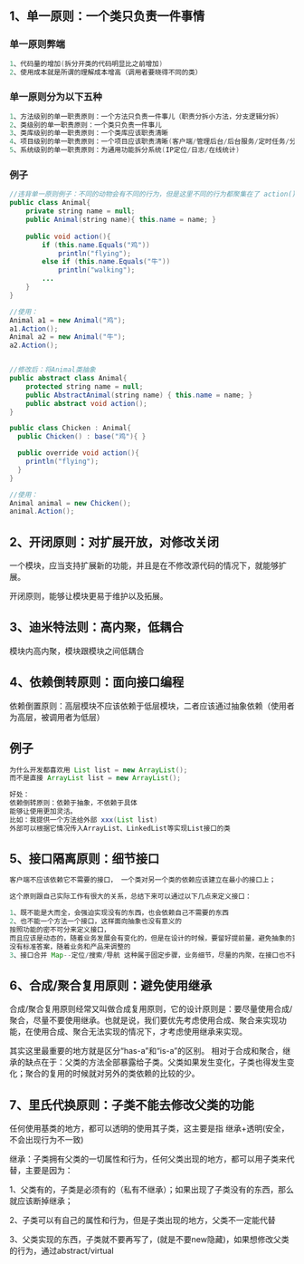 ## 1、单一原则：一个类只负责一件事情

### 单一原则弊端

```java
1、代码量的增加(拆分开类的代码明显比之前增加)
2、使用成本就是所谓的理解成本增高（调用者要晓得不同的类）
```

### 单一原则分为以下五种

```java
1、方法级别的单一职责原则：一个方法只负责一件事儿（职责分拆小方法，分支逻辑分拆）
2、类级别的单一职责原则：一个类只负责一件事儿
3、类库级别的单一职责原则：一个类库应该职责清晰
4、项目级别的单一职责原则：一个项目应该职责清晰(客户端/管理后台/后台服务/定时任务/分布式引擎)
5、系统级别的单一职责原则：为通用功能拆分系统(IP定位/日志/在线统计)
```

### 例子

```java
//违背单一原则例子：不同的动物会有不同的行为，但是这里不同的行为都聚集在了 action() 方法，这是不应该的
public class Animal{
    private string name = null;
    public Animal(string name){ this.name = name; }
   
    public void action(){
        if (this.name.Equals("鸡"))
            println("flying");
        else if (this.name.Equals("牛"))
            println("walking");
        ...
    }
}

//使用：
Animal a1 = new Animal("鸡");
a1.Action();
Animal a2 = new Animal("牛");
a2.Action();


//修改后：将Animal类抽象
public abstract class Animal{
    protected string name = null;
    public AbstractAnimal(string name) { this.name = name; }
    public abstract void action();
}

public class Chicken : Animal{
  public Chicken() : base("鸡"){ }

  public override void action(){
  	println("flying");
  }
}

//使用：
Animal animal = new Chicken();               
animal.Action();
```



## 2、开闭原则：对扩展开放，对修改关闭

一个模块，应当支持扩展新的功能，并且是在不修改源代码的情况下，就能够扩展。

开闭原则，能够让模块更易于维护以及拓展。



## 3、迪米特法则：高内聚，低耦合

模块内高内聚，模块跟模块之间低耦合



## 4、依赖倒转原则：面向接口编程

依赖倒置原则：高层模块不应该依赖于低层模块，二者应该通过抽象依赖（使用者为高层，被调用者为低层）

## 例子

```java
为什么开发都喜欢用 List list = new ArrayList();
而不是直接 ArrayList list = new ArrayList();

好处：
依赖倒转原则：依赖于抽象，不依赖于具体
能够让使用更加灵活。
比如：我提供一个方法给外部 xxx(List list)
外部可以根据它情况传入ArrayList、LinkedList等实现List接口的类

```





## 5、接口隔离原则：细节接口

```java
客户端不应该依赖它不需要的接口， 一个类对另一个类的依赖应该建立在最小的接口上；

这个原则跟自己实际工作有很大的关系，总结下来可以通过以下几点来定义接口：

1、既不能是大而全，会强迫实现没有的东西，也会依赖自己不需要的东西
2、也不能一个方法一个接口，这样面向抽象也没有意义的
按照功能的密不可分来定义接口，
而且应该是动态的，随着业务发展会有变化的，但是在设计的时候，要留好提前量，避免抽象的变化
没有标准答案，随着业务和产品来调整的
3、接口合并 Map--定位/搜索/导航 这种属于固定步骤，业务细节，尽量的内聚，在接口也不要暴露太多业务细节（就是密切相连的可以放在一个接口来实现，而不是分多个接口实现功能）
```





## 6、合成/聚合复用原则：避免使用继承

合成/聚合复用原则经常又叫做合成复用原则，它的设计原则是：要尽量使用合成/聚合，尽量不要使用继承。也就是说，我们要优先考虑使用合成、聚合来实现功能，在使用合成、聚合无法实现的情况下，才考虑使用继承来实现。

其实这里最重要的地方就是区分“has-a”和“is-a”的区别。
相对于合成和聚合，继承的缺点在于：父类的方法全部暴露给子类。父类如果发生变化，子类也得发生变化；聚合的复用的时候就对另外的类依赖的比较的少。



## 7、里氏代换原则：子类不能去修改父类的功能

任何使用基类的地方，都可以透明的使用其子类，这主要是指 继承+透明(安全，不会出现行为不一致)

继承：子类拥有父类的一切属性和行为，任何父类出现的地方，都可以用子类来代替，主要是因为：

1、父类有的，子类是必须有的（私有不继承）；如果出现了子类没有的东西，那么就应该断掉继承；

2、子类可以有自己的属性和行为，但是子类出现的地方，父类不一定能代替

3、父类实现的东西，子类就不要再写了，(就是不要new隐藏)，如果想修改父类的行为，通过abstract/virtual
